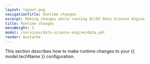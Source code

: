 ```yaml
---
layout: layout.pug
navigationTitle: Runtime changes
excerpt: Making changes while running DC/OS Data Science Engine
title: Runtime changes
menuWeight: 3
model: /services/data-science-engine/data.yml
render: mustache
---
```


This section describes how to make runtime changes to your {{ model.techName }} configuration.

